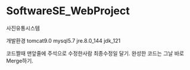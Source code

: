 # SoftwareSE_WebProject
사진유통시스템

개발환경
tomcat9.0
mysql5.7
jre.8.0_144
jdk_121

코드짤때 맨앞줄에 주석으로 수정한사람 최종수정일 달기.
완성한 코드는 그날 바로 Merge하기.
